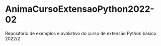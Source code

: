 # AnimaCursoExtensaoPython2022-02
Repositório de exemplos e avaliativo do curso de extensão Python básico 2022/2

